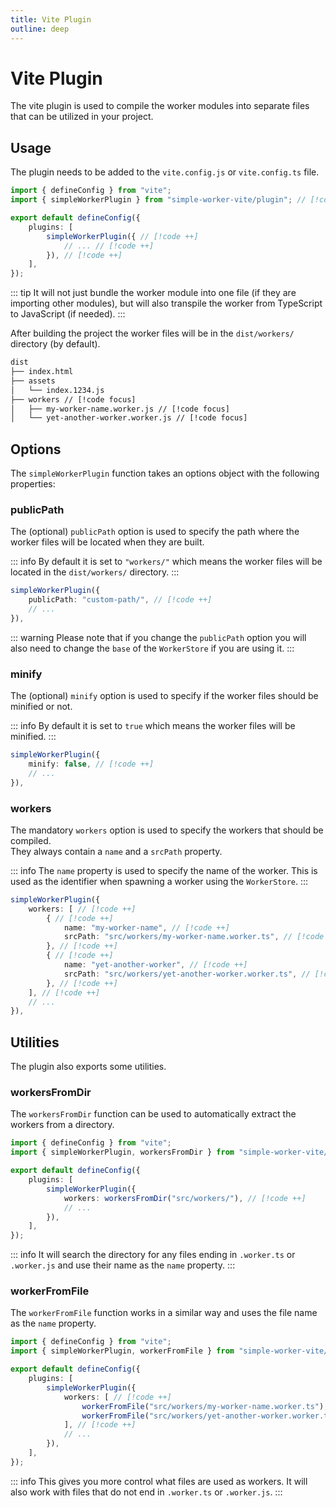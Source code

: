 ```yaml
---
title: Vite Plugin
outline: deep
---
```


# Vite Plugin

The vite plugin is used to compile the worker modules into separate files that can be utilized in your project.

## Usage

The plugin needs to be added to the `vite.config.js` or `vite.config.ts` file.

```ts
import { defineConfig } from "vite";
import { simpleWorkerPlugin } from "simple-worker-vite/plugin"; // [!code ++]

export default defineConfig({
	plugins: [
		simpleWorkerPlugin({ // [!code ++]
			// ... // [!code ++]
		}), // [!code ++]
	],
});
```

::: tip
It will not just bundle the worker module into one file (if they are importing other modules), but will also transpile the worker from TypeScript to JavaScript (if needed).
:::

After building the project the worker files will be in the `dist/workers/` directory (by default).

```bash
dist
├── index.html
├── assets
│   └── index.1234.js
├── workers // [!code focus]
│   ├── my-worker-name.worker.js // [!code focus]
│   └── yet-another-worker.worker.js // [!code focus]
```

## Options

The `simpleWorkerPlugin` function takes an options object with the following properties:

### publicPath

The (optional) `publicPath` option is used to specify the path where the worker files will be located when they are built.

::: info
By default it is set to `"workers/"` which means the worker files will be located in the `dist/workers/` directory.
:::

```ts
simpleWorkerPlugin({
	publicPath: "custom-path/", // [!code ++]
	// ...
}),
```

::: warning
Please note that if you change the `publicPath` option you will also need to change the `base` of the `WorkerStore` if you are using it.
:::

### minify

The (optional) `minify` option is used to specify if the worker files should be minified or not.

::: info
By default it is set to `true` which means the worker files will be minified.
:::

```ts
simpleWorkerPlugin({
	minify: false, // [!code ++]
	// ...
}),
```

### workers

The mandatory `workers` option is used to specify the workers that should be compiled.  
They always contain a `name` and a `srcPath` property.

::: info
The `name` property is used to specify the name of the worker. This is used as the identifier when spawning a worker using the `WorkerStore`.
:::

```ts
simpleWorkerPlugin({
	workers: [ // [!code ++]
		{ // [!code ++]
			name: "my-worker-name", // [!code ++]
			srcPath: "src/workers/my-worker-name.worker.ts", // [!code ++]
		}, // [!code ++]
		{ // [!code ++]
			name: "yet-another-worker", // [!code ++]
			srcPath: "src/workers/yet-another-worker.worker.ts", // [!code ++]
		}, // [!code ++]
	], // [!code ++]
	// ...
}),
```

## Utilities

The plugin also exports some utilities.

### workersFromDir

The `workersFromDir` function can be used to automatically extract the workers from a directory.

```ts
import { defineConfig } from "vite";
import { simpleWorkerPlugin, workersFromDir } from "simple-worker-vite/plugin"; // [!code ++]

export default defineConfig({
	plugins: [
		simpleWorkerPlugin({
			workers: workersFromDir("src/workers/"), // [!code ++]
			// ...
		}),
	],
});
```

::: info
It will search the directory for any files ending in `.worker.ts` or `.worker.js` and use their name as the `name` property.
:::

### workerFromFile

The `workerFromFile` function works in a similar way and uses the file name as the `name` property.

```ts
import { defineConfig } from "vite";
import { simpleWorkerPlugin, workerFromFile } from "simple-worker-vite/plugin"; // [!code ++]

export default defineConfig({
	plugins: [
		simpleWorkerPlugin({
			workers: [ // [!code ++]
				workerFromFile("src/workers/my-worker-name.worker.ts"), // [!code ++]
				workerFromFile("src/workers/yet-another-worker.worker.ts"), // [!code ++]
			], // [!code ++]
			// ...
		}),
	],
});
```

::: info
This gives you more control what files are used as workers. It will also work with files that do not end in `.worker.ts` or `.worker.js`.
:::
